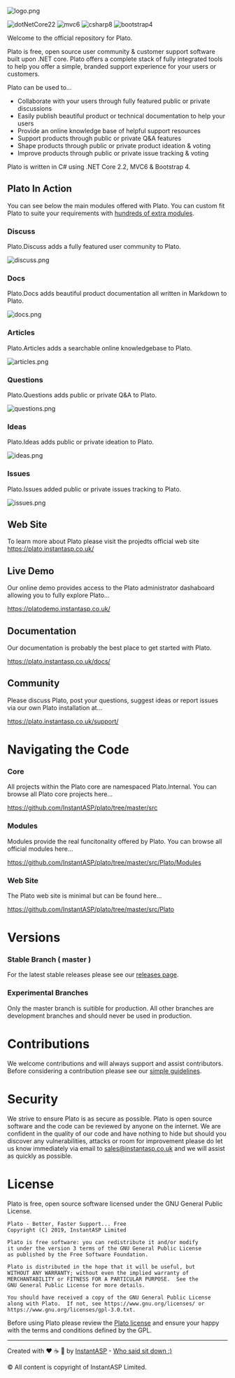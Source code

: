 
![logo.png](https://plato.instantasp.co.uk/plato.site/content/images/logo-text.png)

![dotNetCore22](https://img.shields.io/static/v1?label=.NET+Core&message=2.2&color=green) ![mvc6](https://img.shields.io/static/v1?label=MVC&message=6&color=green) ![csharp8](https://img.shields.io/static/v1?label=C%23&message=7&color=green) ![bootstrap4](https://img.shields.io/static/v1?label=Bootstrap&message=4&color=green) 

Welcome to the official repository for Plato.

Plato is free, open source user community & customer support software built upon .NET core. Plato offers a complete stack of fully integrated tools to help you offer a simple, branded support experience for your users or customers.

Plato can be used to...

- Collaborate with your users through fully featured public or private discussions
- Easily publish beautiful product or technical documentation to help your users
- Provide an online knowledge base of helpful support resources
- Support products through public or private Q&A features
- Shape products through public or private product ideation & voting
- Improve products through public or private issue tracking & voting

Plato is written in C# using .NET Core 2.2, MVC6 & Bootstrap 4.

## Plato In Action

You can see below the main modules offered with Plato. You can custom fit Plato to suite your requirements with [hundreds of extra modules](https://plato.instantasp.co.uk/modules).

### Discuss

Plato.Discuss adds a fully featured user community to Plato.

![discuss.png](https://plato.instantasp.co.uk/plato.site/content/images/discuss.png)

### Docs

Plato.Docs adds beautiful product documentation all written in Markdown to Plato.

![docs.png](https://plato.instantasp.co.uk/plato.site/content/images/docs.png)

### Articles

Plato.Articles adds a searchable online knowledgebase to Plato.

![articles.png](https://plato.instantasp.co.uk/plato.site/content/images/articles.png)

### Questions

Plato.Questions adds public or private Q&A to Plato.

![questions.png](https://plato.instantasp.co.uk/plato.site/content/images/questions.png)

### Ideas

Plato.Ideas adds public or private ideation to Plato.

![ideas.png](https://plato.instantasp.co.uk/plato.site/content/images/ideas.png)

### Issues

Plato.Issues added public or private issues tracking to Plato.

![issues.png](https://plato.instantasp.co.uk/plato.site/content/images/issues.png)

## Web Site

To learn more about Plato please visit the projedts official web site https://plato.instantasp.co.uk/

## Live Demo

Our online demo provides access to the Plato administrator dashaboard allowing you to fully explore Plato...

https://platodemo.instantasp.co.uk/

## Documentation

Our documentation is probably the best place to get started with Plato.

https://plato.instantasp.co.uk/docs/

## Community

Please discuss Plato, post your questions, suggest ideas or report issues via our own Plato installation at...

https://plato.instantasp.co.uk/support/

# Navigating the Code

### Core

All projects within the Plato core are namespaced Plato.Internal. You can browse all Plato core projects here...

https://github.com/InstantASP/plato/tree/master/src

### Modules

Modules provide the real funcitonality offered by Plato. You can browse all official modules here...

https://github.com/InstantASP/plato/tree/master/src/Plato/Modules

### Web Site

The Plato web site is minimal but can be found here...

https://github.com/InstantASP/plato/tree/master/src/Plato

# Versions

### Stable Branch ( master )

For the latest stable releases please see our [releases page](https://github.com/InstantASP/plato/releases).

### Experimental Branches

Only the master branch is suitible for production. All other branches are development branches and should never be used in production.

# Contributions

We welcome contributions and will always support and assist contributors. Before considering a contribution please see our [simple guidelines](https://github.com/InstantASP/plato/blob/master/CONTRIBUTOR.md). 

# Security

We strive to ensure Plato is as secure as possible. Plato is open source software and the code can be reviewed by anyone on the internet. We are confident in the quality of our code and have nothing to hide but should you discover any vulnerabilities, attacks or room for improvement please do let us know immediately via email to [sales@instantasp.co.uk](mailto:sales@instantasp.co.uk) and we will assist as quickly as possible. 

# License

Plato is free, open source software licensed under the GNU General Public License. 

```
Plato - Better, Faster Support... Free
Copyright (C) 2019, InstantASP Limited

Plato is free software: you can redistribute it and/or modify
it under the version 3 terms of the GNU General Public License 
as published by the Free Software Foundation.

Plato is distributed in the hope that it will be useful, but 
WITHOUT ANY WARRANTY; without even the implied warranty of
MERCHANTABILITY or FITNESS FOR A PARTICULAR PURPOSE.  See the
GNU General Public License for more details.

You should have received a copy of the GNU General Public License
along with Plato.  If not, see https://www.gnu.org/licenses/ or 
https://www.gnu.org/licenses/gpl-3.0.txt.
```


Before using Plato please review the [Plato license](https://plato.instantasp.co.uk/docs/d/46/licensing) and ensure your happy with the terms and conditions defined by the GPL.

---

Created with ❤️ ☕ 🍕 by [InstantASP](https://www.instantasp.co.uk/) - [Who said sit down :)](https://www.youtube.com/watch?v=U9t-slLl30E)


&copy; All content is copyright of InstantASP Limited.
